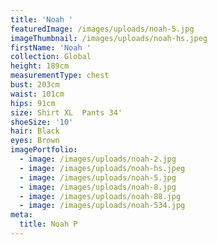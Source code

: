 ```yaml
---
title: 'Noah '
featuredImage: /images/uploads/noah-5.jpg
imageThumbnail: /images/uploads/noah-hs.jpeg
firstName: 'Noah '
collection: Global
height: 189cm
measurementType: chest
bust: 203cm
waist: 101cm
hips: 91cm
size: Shirt XL  Pants 34'
shoeSize: '10'
hair: Black
eyes: Brown
imagePortfolio:
  - image: /images/uploads/noah-2.jpg
  - image: /images/uploads/noah-hs.jpeg
  - image: /images/uploads/noah-5.jpg
  - image: /images/uploads/noah-8.jpg
  - image: /images/uploads/noah-88.jpg
  - image: /images/uploads/noah-534.jpg
meta:
  title: Noah P
---
```


